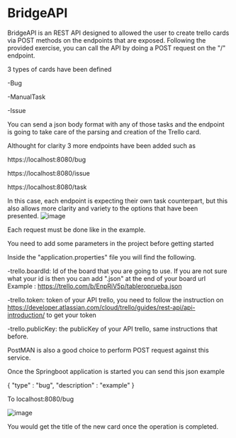 # BridgeAPI

BridgeAPI is an REST API designed to allowed the user to create trello cards via POST methods on the endpoints that are exposed.
Following the provided exercise, you can call the API by doing a POST request on the "/" endpoint.

3 types of cards have been defined

-Bug

-ManualTask

-Issue


You can send a json body format with any of those tasks and the endpoint is going to take care of the parsing and creation of the Trello card.

Althought for clarity 3 more endpoints have been added such as

https://localhost:8080/bug

https://localhost:8080/issue

https://localhost:8080/task


In this case, each endpoint is expecting their  own task counterpart, but this also allows more clarity and variety to the options that have been presented.
![image](https://user-images.githubusercontent.com/38226033/204690021-9121c745-8ed4-4e94-990a-f465323a4ac0.png)


Each request must be done like in the example.

You need to add some parameters in the project before getting started

Inside the "application.properties" file you will find the following.

-trello.boardId: Id of the board that you are going to use. If you are not sure what your id is then you can add ".json" at the end of your board url
Example : https://trello.com/b/EnpRiV5p/tableroprueba.json

-trello.token: token of your API trello, you need to follow the instruction on https://developer.atlassian.com/cloud/trello/guides/rest-api/api-introduction/ to get your token

-trello.publicKey: the publicKey of your API trello, same instructions that before.

PostMAN is also a good choice to perform POST request against this service.

Once the Springboot application is started you can send this json example

{
    "type" : "bug",
    "description" : "example"
}

To localhost:8080/bug

![image](https://user-images.githubusercontent.com/38226033/204694207-d75cb6b5-52e4-4615-95f3-104f11b3c6a4.png)


You would get the title of the new card once the operation is completed.
